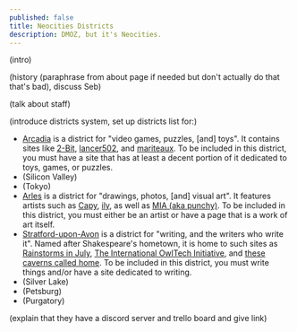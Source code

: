 ```yaml
---
published: false
title: Neocities Districts
description: DMOZ, but it's Neocities.
---
```


(intro)

(history (paraphrase from about page if needed but don't actually do that that's bad), discuss Seb)

(talk about staff)

(introduce districts system, set up districts list for:)

 - [Arcadia](https://districts.neocities.org/arcadia/) is a district for "video games, puzzles, [and] toys". It contains sites like [2-Bit](https://2bit.neocities.org/), [lancer502](https://lancer502.neocities.org/), and [mariteaux](https://mariteaux.neocities.org/). To be included in this district, you must have a site that has at least a decent portion of it dedicated to toys, games, or puzzles.
 - (Silicon Valley)
 - (Tokyo)
 - [Arles](https://districts.neocities.org/arles/) is a district for "drawings, photos, [and] visual art". It features artists such as [Capy](https://gwtagacw.neocities.org/), [ily](https://ily.neocities.org/), as well as [MIA (aka punchy)](https://punchy.neocities.org/). To be included in this district, you must either be an artist or have a page that is a work of art itself.
 - [Stratford-upon-Avon](https://districts.neocities.org/stratford-upon-avon/) is a district for "writing, and the writers who write it". Named after Shakespeare's hometown, it is home to such sites as [Rainstorms in July](https://rainstormsinjuly.co/), [The International OwlTech Initiative](https://owltech.neocities.org/), and [these caverns called home](https://cavernscalledhome.neocities.org/). To be included in this district, you must write things and/or have a site dedicated to writing.
 - (Silver Lake)
 - (Petsburg)
 - (Purgatory)

(explain that they have a discord server and trello board and give link)
